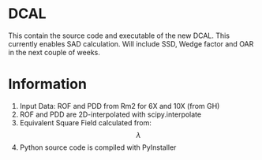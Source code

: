 # DCAL

This contain the source code and executable of the new DCAL. This currently enables SAD calculation. Will include SSD, Wedge factor and OAR in the next couple of weeks. 

# Information
1. Input Data: ROF and PDD from Rm2 for 6X and 10X (from GH)
2. ROF and PDD are 2D-interpolated with scipy.interpolate
2. Equivalent Square Field calculated from: 
$$
\lambda
$$
3. Python source code is compiled with PyInstaller
